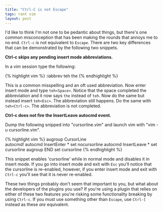 ```yaml
---
title: "Ctrl-C is not Escape"
tags: rant vim
layout: post
---
```


I'd like to think I'm not one to be pedantic about things, but there's
one common misconception that has been making the rounds that annoys
me to no end.  `Ctrl-c` is not equivalent to `Escape`.  There are two
key differences that can be demonstrated by the following two
snippets.

<p class="text-danger"><strong>Ctrl-c skips any pending insert mode abbreviations.</strong></p>

In a vim session type the following:

{% highlight vim %}
:iabbrev teh the
{% endhighlight %}

This is a common misspelling and an oft used abbreviation.  Now enter
insert mode and type `teh<Space>`.  Notice that the space completed
the abbreviation and it now says `the` instead of `teh`.  Now do the
same but instead insert `teh<Esc>`.  The abbreviation still happens.
Do the same with `teh<Ctrl-c>`.  The abbreviation is not completed.

<p class="text-danger"><strong>Ctrl-c does not fire the InsertLeave autocmd event.</strong></p>

Dump the following snipped into "cursorline.vim" and launch vim with
"vim -u cursorline.vim".

{% highlight vim %}
augroup CursorLine     
    autocmd!
    autocmd InsertEnter * set nocursorline
    autocmd InsertLeave * set cursorline
augroup END
set cursorline
{% endhighlight %}

This snippet enables 'cursorline' while in normal mode and disables it
in insert mode.  If you go into insert mode and exit with `Esc` you'll
notice that the cursorline is re-enabled, however, if you enter insert
mode and exit with `Ctrl-c` you'll see that it is never re-enabled.

These two things probably don't seem that important to you, but what
about the developers of the plugins you use?  If you're using a plugin
that relies on either of these two features you're risking some
functionality breaking by using `Ctrl-c`.  If you must use something
other than `Escape`, use `Ctrl-[` instead as these <i>are</i>
equivalent.
